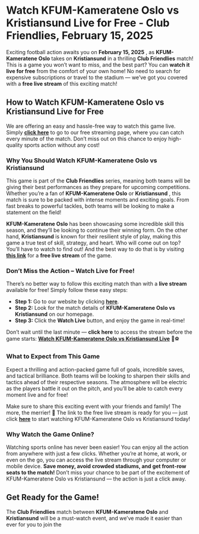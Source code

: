 # Watch KFUM-Kameratene Oslo vs Kristiansund Live for Free - Club Friendlies, February 15, 2025

Exciting football action awaits you on **February 15, 2025** , as **KFUM-Kameratene Oslo** takes on **Kristiansund** in a thrilling **Club Friendlies** match! This is a game you won’t want to miss, and the best part? You can **watch it live for free** from the comfort of your own home! No need to search for expensive subscriptions or travel to the stadium — we’ve got you covered with a **free live stream** of this exciting match!

## How to Watch KFUM-Kameratene Oslo vs Kristiansund Live for Free

We are offering an easy and hassle-free way to watch this game live. Simply [**click here**](https://tinyurl.com/livestreamfreeo?st=KFUM-Kameratene+Oslo+vs+Kristiansund&si=ghc) to go to our free streaming page, where you can catch every minute of the match. Don’t miss out on this chance to enjoy high-quality sports action without any cost!

### Why You Should Watch KFUM-Kameratene Oslo vs Kristiansund

This game is part of the **Club Friendlies** series, meaning both teams will be giving their best performances as they prepare for upcoming competitions. Whether you’re a fan of **KFUM-Kameratene Oslo** or **Kristiansund** , this match is sure to be packed with intense moments and exciting goals. From fast breaks to powerful tackles, both teams will be looking to make a statement on the field!

**KFUM-Kameratene Oslo** has been showcasing some incredible skill this season, and they’ll be looking to continue their winning form. On the other hand, **Kristiansund** is known for their resilient style of play, making this game a true test of skill, strategy, and heart. Who will come out on top? You’ll have to watch to find out! And the best way to do that is by visiting [**this link**](https://tinyurl.com/livestreamfreeo?st=KFUM-Kameratene+Oslo+vs+Kristiansund&si=ghc) for a **free live stream** of the game.

### Don’t Miss the Action – Watch Live for Free!

There’s no better way to follow this exciting match than with a **live stream** available for free! Simply follow these easy steps:

- **Step 1:** Go to our website by clicking [**here**](https://tinyurl.com/livestreamfreeo?st=KFUM-Kameratene+Oslo+vs+Kristiansund&si=ghc).
- **Step 2:** Look for the match details of **KFUM-Kameratene Oslo vs Kristiansund** on our homepage.
- **Step 3:** Click the **Watch Live** button, and enjoy the game in real-time!

Don’t wait until the last minute — **click here** to access the stream before the game starts: [**Watch KFUM-Kameratene Oslo vs Kristiansund Live**](https://tinyurl.com/livestreamfreeo?st=KFUM-Kameratene+Oslo+vs+Kristiansund&si=ghc) 🚀⚽

### What to Expect from This Game

Expect a thrilling and action-packed game full of goals, incredible saves, and tactical brilliance. Both teams will be looking to sharpen their skills and tactics ahead of their respective seasons. The atmosphere will be electric as the players battle it out on the pitch, and you’ll be able to catch every moment live and for free!

Make sure to share this exciting event with your friends and family! The more, the merrier! 🎉 The link to the free live stream is ready for you — just click [**here**](https://tinyurl.com/livestreamfreeo?st=KFUM-Kameratene+Oslo+vs+Kristiansund&si=ghc) to start watching KFUM-Kameratene Oslo vs Kristiansund today!

### Why Watch the Game Online?

Watching sports online has never been easier! You can enjoy all the action from anywhere with just a few clicks. Whether you’re at home, at work, or even on the go, you can access the live stream through your computer or mobile device. **Save money, avoid crowded stadiums, and get front-row seats to the match!** Don’t miss your chance to be part of the excitement of KFUM-Kameratene Oslo vs Kristiansund — the action is just a click away.

## Get Ready for the Game!

The **Club Friendlies** match between **KFUM-Kameratene Oslo** and **Kristiansund** will be a must-watch event, and we’ve made it easier than ever for you to join the
